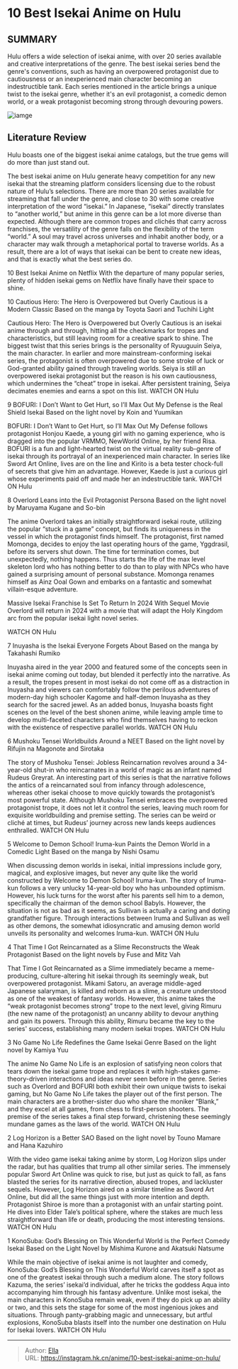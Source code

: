 # 10 Best Isekai Anime on Hulu


## SUMMARY 


 Hulu offers a wide selection of isekai anime, with over 20 series available and creative interpretations of the genre. 
 The best isekai series bend the genre&#39;s conventions, such as having an overpowered protagonist due to cautiousness or an inexperienced main character becoming an indestructible tank. 
 Each series mentioned in the article brings a unique twist to the isekai genre, whether it&#39;s an evil protagonist, a comedic demon world, or a weak protagonist becoming strong through devouring powers. 

![iamge](https://static1.srcdn.com/wordpress/wp-content/uploads/2024/01/best-hulu-isekai-1.jpg)

## Literature Review

Hulu boasts one of the biggest isekai anime catalogs, but the true gems will do more than just stand out. 




The best isekai anime on Hulu generate heavy competition for any new isekai that the streaming platform considers licensing due to the robust nature of Hulu’s selections. There are more than 20 series available for streaming that fall under the genre, and close to 30 with some creative interpretation of the word “isekai.”
In Japanese, “isekai” directly translates to “another world,” but anime in this genre can be a lot more diverse than expected. Although there are common tropes and clichés that carry across franchises, the versatility of the genre falls on the flexibility of the term “world.” A soul may travel across universes and inhabit another body, or a character may walk through a metaphorical portal to traverse worlds. As a result, there are a lot of ways that isekai can be bent to create new ideas, and that is exactly what the best series do.
            
 
 10 Best Isekai Anime on Netflix 
With the departure of many popular series, plenty of hidden isekai gems on Netflix have finally have their space to shine. 












 








 10  Cautious Hero: The Hero is Overpowered but Overly Cautious is a Modern Classic 
Based on the manga by Toyota Saori and Tuchihi Light
        

Cautious Hero: The Hero is Overpowered but Overly Cautious is an isekai anime through and through, hitting all the checkmarks for tropes and characteristics, but still leaving room for a creative spark to shine. The biggest twist that this series brings is the personality of Ryuuguuin Seiya, the main character. In earlier and more mainstream-conforming isekai series, the protagonist is often overpowered due to some stroke of luck or God-granted ability gained through traveling worlds. Seiya is still an overpowered isekai protagonist but the reason is his own cautiousness, which undermines the “cheat” trope in isekai. After persistent training, Seiya decimates enemies and earns a spot on this list.
WATCH ON Hulu





 9  BOFURI: I Don’t Want to Get Hurt, so I’ll Max Out My Defense is the Real Shield Isekai 
Based on the light novel by Koin and Yuumikan
        

BOFURI: I Don’t Want to Get Hurt, so I’ll Max Out My Defense follows protagonist Honjou Kaede, a young girl with no gaming experience, who is dragged into the popular VRMMO, NewWorld Online, by her friend Risa. BOFURI is a fun and light-hearted twist on the virtual reality sub-genre of isekai through its portrayal of an inexperienced main character. In series like Sword Art Online, lives are on the line and Kirito is a beta tester chock-full of secrets that give him an advantage. However, Kaede is just a curious girl whose experiments paid off and made her an indestructible tank. 
WATCH ON Hulu





 8  Overlord Leans into the Evil Protagonist Persona 
Based on the light novel by Maruyama Kugane and So-bin
        

The anime Overlord takes an initially straightforward isekai route, utilizing the popular “stuck in a game” concept, but finds its uniqueness in the vessel in which the protagonist finds himself. The protagonist, first named Momonga, decides to enjoy the last operating hours of the game, Yggdrasil, before its servers shut down. The time for termination comes, but unexpectedly, nothing happens. Thus starts the life of the max level skeleton lord who has nothing better to do than to play with NPCs who have gained a surprising amount of personal substance. Momonga renames himself as Ainz Ooal Gown and embarks on a fantastic and somewhat villain-esque adventure. 
            
 
 Massive Isekai Franchise Is Set To Return In 2024 With Sequel Movie 
Overlord will return in 2024 with a movie that will adapt the Holy Kingdom arc from the popular isekai light novel series.



WATCH ON Hulu





 7  Inuyasha is the Isekai Everyone Forgets About 
Based on the manga by Takahashi Rumiko


 







Inuyasha aired in the year 2000 and featured some of the concepts seen in isekai anime coming out today, but blended it perfectly into the narrative. As a result, the tropes present in most isekai do not come off as a distraction in Inuyasha and viewers can comfortably follow the perilous adventures of modern-day high schooler Kagome and half-demon Inuyasha as they search for the sacred jewel. As an added bonus, Inuyasha boasts fight scenes on the level of the best shonen anime, while leaving ample time to develop multi-faceted characters who find themselves having to reckon with the existence of respective parallel worlds.
WATCH ON Hulu





 6  Mushoku Tensei Worldbuilds Around a NEET 
Based on the light novel by Rifujin na Magonote and Sirotaka
        

The story of Mushoku Tensei: Jobless Reincarnation revolves around a 34-year-old shut-in who reincarnates in a world of magic as an infant named Rudeus Greyrat. An interesting part of this series is that the narrative follows the antics of a reincarnated soul from infancy through adolescence, whereas other isekai choose to move quickly towards the protagonist’s most powerful state. Although Mushoku Tensei embraces the overpowered protagonist trope, it does not let it control the series, leaving much room for exquisite worldbuilding and premise setting. The series can be weird or cliché at times, but Rudeus’ journey across new lands keeps audiences enthralled.
WATCH ON Hulu





 5  Welcome to Demon School! Iruma-kun Paints the Demon World in a Comedic Light 
Based on the manga by Nishi Osamu
        

When discussing demon worlds in isekai, initial impressions include gory, magical, and explosive images, but never any quite like the world constructed by Welcome to Demon School! Iruma-kun. The story of Iruma-kun follows a very unlucky 14-year-old boy who has unbounded optimism. However, his luck turns for the worst after his parents sell him to a demon, specifically the chairman of the demon school Babyls. However, the situation is not as bad as it seems, as Sullivan is actually a caring and doting grandfather figure. Through interactions between Iruma and Sullivan as well as other demons, the somewhat idiosyncratic and amusing demon world unveils its personality and welcomes Iruma-kun.
WATCH ON Hulu





 4  That Time I Got Reincarnated as a Slime Reconstructs the Weak Protagonist 
Based on the light novels by Fuse and Mitz Vah


 







That Time I Got Reincarnated as a Slime immediately became a meme-producing, culture-altering hit isekai through its seemingly weak, but overpowered protagonist. Mikami Satoru, an average middle-aged Japanese salaryman, is killed and reborn as a slime, a creature understood as one of the weakest of fantasy worlds. However, this anime takes the “weak protagonist becomes strong” trope to the next level, giving Rimuru (the new name of the protagonist) an uncanny ability to devour anything and gain its powers. Through this ability, Rimuru became the key to the series&#39; success, establishing many modern isekai tropes.
WATCH ON Hulu





 3  No Game No Life Redefines the Game Isekai Genre 
Based on the light novel by Kamiya Yuu


 







The anime No Game No Life is an explosion of satisfying neon colors that tears down the isekai game trope and replaces it with high-stakes game-theory-driven interactions and ideas never seen before in the genre. Series such as Overlord and BOFURI both exhibit their own unique twists to isekai gaming, but No Game No Life takes the player out of the first person. The main characters are a brother-sister duo who share the moniker “Blank,” and they excel at all games, from chess to first-person shooters. The premise of the series takes a final step forward, christening these seemingly mundane games as the laws of the world.
WATCH ON Hulu





 2  Log Horizon is a Better SAO 
Based on the light novel by Touno Mamare and Hana Kazuhiro
        

With the video game isekai taking anime by storm, Log Horizon slips under the radar, but has qualities that trump all other similar series. The immensely popular Sword Art Online was quick to rise, but just as quick to fall, as fans blasted the series for its narrative direction, abused tropes, and lackluster sequels. However, Log Horizon aired on a similar timeline as Sword Art Online, but did all the same things just with more intention and depth. Protagonist Shiroe is more than a protagonist with an unfair starting point. He dives into Elder Tale’s political sphere, where the stakes are much less straightforward than life or death, producing the most interesting tensions.
WATCH ON Hulu





 1  KonoSuba: God’s Blessing on This Wonderful World is the Perfect Comedy Isekai 
Based on the Light Novel by Mishima Kurone and Akatsuki Natsume


 







While the main objective of isekai anime is not laughter and comedy, KonoSuba: God’s Blessing on This Wonderful World carves itself a spot as one of the greatest isekai through such a medium alone. The story follows Kazuma, the series’ isekai’d individual, after he tricks the goddess Aqua into accompanying him through his fantasy adventure. Unlike most isekai, the main characters in KonoSuba remain weak, even if they do pick up an ability or two, and this sets the stage for some of the most ingenious jokes and situations. Through panty-grabbing magic and unnecessary, but artful explosions, KonoSuba blasts itself into the number one destination on Hulu for Isekai lovers.
WATCH ON Hulu

---

> Author: [Ella](https://instagram.hk.cn/)  
> URL: https://instagram.hk.cn/anime/10-best-isekai-anime-on-hulu/  

